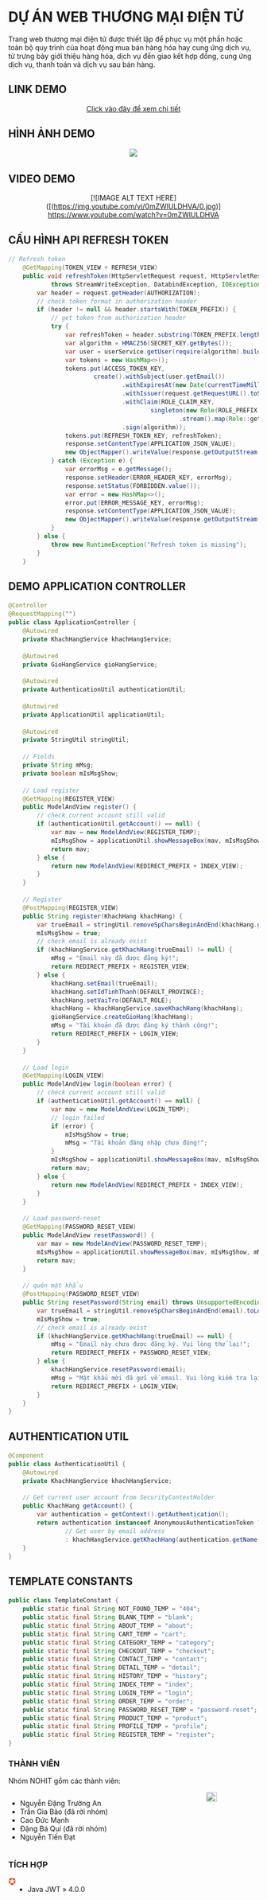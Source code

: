 # DỰ ÁN WEB THƯƠNG MẠI ĐIỆN TỬ
Trang web thương mại điện tử được thiết lập để phục vụ một phần hoặc toàn bộ quy trình của hoạt động mua bán hàng hóa hay cung ứng dịch vụ, từ trưng bày giới thiệu hàng hóa, dịch vụ đến giao kết hợp đồng, cung ứng dịch vụ, thanh toán và dịch vụ sau bán hàng.

## LINK DEMO
<div align="center">

[Click vào đây để xem chi tiết](https://jira-project.herokuapp.com)

</div>

## HÌNH ẢNH DEMO
<p align="center">
<img src="https://raw.githubusercontent.com/Tynab/Jira-Project/main/temp/pic/0.png"></img>
</p>

## VIDEO DEMO
<div align="center">

[![IMAGE ALT TEXT HERE]([(https://img.youtube.com/vi/0mZWlULDHVA/0.jpg)] https://www.youtube.com/watch?v=0mZWlULDHVA

</div>

## CẤU HÌNH API REFRESH TOKEN
```java
// Refresh token
    @GetMapping(TOKEN_VIEW + REFRESH_VIEW)
    public void refreshToken(HttpServletRequest request, HttpServletResponse response)
            throws StreamWriteException, DatabindException, IOException {
        var header = request.getHeader(AUTHORIZATION);
        // check token format in authorization header
        if (header != null && header.startsWith(TOKEN_PREFIX)) {
            // get token from authorization header
            try {
                var refreshToken = header.substring(TOKEN_PREFIX.length());
                var algorithm = HMAC256(SECRET_KEY.getBytes());
                var user = userService.getUser(require(algorithm).build().verify(refreshToken).getSubject());
                var tokens = new HashMap<>();
                tokens.put(ACCESS_TOKEN_KEY,
                        create().withSubject(user.getEmail())
                                .withExpiresAt(new Date(currentTimeMillis() + EXPIRATION_TIME))
                                .withIssuer(request.getRequestURL().toString())
                                .withClaim(ROLE_CLAIM_KEY,
                                        singleton(new Role(ROLE_PREFIX + user.getRole().getName().toUpperCase()))
                                                .stream().map(Role::getName).collect(toList()))
                                .sign(algorithm));
                tokens.put(REFRESH_TOKEN_KEY, refreshToken);
                response.setContentType(APPLICATION_JSON_VALUE);
                new ObjectMapper().writeValue(response.getOutputStream(), tokens);
            } catch (Exception e) {
                var errorMsg = e.getMessage();
                response.setHeader(ERROR_HEADER_KEY, errorMsg);
                response.setStatus(FORBIDDEN.value());
                var error = new HashMap<>();
                error.put(ERROR_MESSAGE_KEY, errorMsg);
                response.setContentType(APPLICATION_JSON_VALUE);
                new ObjectMapper().writeValue(response.getOutputStream(), error);
            }
        } else {
            throw new RuntimeException("Refresh token is missing");
        }
    }
```

## DEMO APPLICATION CONTROLLER 
```java
@Controller
@RequestMapping("")
public class ApplicationController {
    @Autowired
    private KhachHangService khachHangService;

    @Autowired
    private GioHangService gioHangService;

    @Autowired
    private AuthenticationUtil authenticationUtil;

    @Autowired
    private ApplicationUtil applicationUtil;

    @Autowired
    private StringUtil stringUtil;

    // Fields
    private String mMsg;
    private boolean mIsMsgShow;

    // Load register
    @GetMapping(REGISTER_VIEW)
    public ModelAndView register() {
        // check current account still valid
        if (authenticationUtil.getAccount() == null) {
            var mav = new ModelAndView(REGISTER_TEMP);
            mIsMsgShow = applicationUtil.showMessageBox(mav, mIsMsgShow, mMsg);
            return mav;
        } else {
            return new ModelAndView(REDIRECT_PREFIX + INDEX_VIEW);
        }
    }

    // Register
    @PostMapping(REGISTER_VIEW)
    public String register(KhachHang khachHang) {
        var trueEmail = stringUtil.removeSpCharsBeginAndEnd(khachHang.getEmail()).toLowerCase();
        mIsMsgShow = true;
        // check email is already exist
        if (khachHangService.getKhachHang(trueEmail) != null) {
            mMsg = "Email này đã được đăng ký!";
            return REDIRECT_PREFIX + REGISTER_VIEW;
        } else {
            khachHang.setEmail(trueEmail);
            khachHang.setIdTinhThanh(DEFAULT_PROVINCE);
            khachHang.setVaiTro(DEFAULT_ROLE);
            khachHang = khachHangService.saveKhachHang(khachHang);
            gioHangService.createGioHang(khachHang);
            mMsg = "Tài khoản đã được đăng ký thành công!";
            return REDIRECT_PREFIX + LOGIN_VIEW;
        }
    }

    // Load login
    @GetMapping(LOGIN_VIEW)
    public ModelAndView login(boolean error) {
        // check current account still valid
        if (authenticationUtil.getAccount() == null) {
            var mav = new ModelAndView(LOGIN_TEMP);
            // login failed
            if (error) {
                mIsMsgShow = true;
                mMsg = "Tài khoản đăng nhập chưa đúng!";
            }
            mIsMsgShow = applicationUtil.showMessageBox(mav, mIsMsgShow, mMsg);
            return mav;
        } else {
            return new ModelAndView(REDIRECT_PREFIX + INDEX_VIEW);
        }
    }

    // Load password-reset
    @GetMapping(PASSWORD_RESET_VIEW)
    public ModelAndView resetPassword() {
        var mav = new ModelAndView(PASSWORD_RESET_TEMP);
        mIsMsgShow = applicationUtil.showMessageBox(mav, mIsMsgShow, mMsg);
        return mav;
    }

    // quên mật khẩu
    @PostMapping(PASSWORD_RESET_VIEW)
    public String resetPassword(String email) throws UnsupportedEncodingException, MessagingException {
        var trueEmail = stringUtil.removeSpCharsBeginAndEnd(email).toLowerCase();
        mIsMsgShow = true;
        // check email is already exist
        if (khachHangService.getKhachHang(trueEmail) == null) {
            mMsg = "Email này chưa được đăng ký. Vui lòng thử lại!";
            return REDIRECT_PREFIX + PASSWORD_RESET_VIEW;
        } else {
            khachHangService.resetPassword(email);
            mMsg = "Mật khẩu mới đã gửi về email. Vui lòng kiểm tra lại!";
            return REDIRECT_PREFIX + LOGIN_VIEW;
        }
    }
}
```

## AUTHENTICATION UTIL 
```java
@Component
public class AuthenticationUtil {
    @Autowired
    private KhachHangService khachHangService;

    // Get current user account from SecurityContextHolder
    public KhachHang getAccount() {
        var authentication = getContext().getAuthentication();
        return authentication instanceof AnonymousAuthenticationToken ? null
                // Get user by email address
                : khachHangService.getKhachHang(authentication.getName());
    }
}
```

## TEMPLATE CONSTANTS
```java
public class TemplateConstant {
    public static final String NOT_FOUND_TEMP = "404";
    public static final String BLANK_TEMP = "blank";
    public static final String ABOUT_TEMP = "about";
    public static final String CART_TEMP = "cart";
    public static final String CATEGORY_TEMP = "category";
    public static final String CHECKOUT_TEMP = "checkout";
    public static final String CONTACT_TEMP = "contact";
    public static final String DETAIL_TEMP = "detail";
    public static final String HISTORY_TEMP = "history";
    public static final String INDEX_TEMP = "index";
    public static final String LOGIN_TEMP = "login";
    public static final String ORDER_TEMP = "order";
    public static final String PASSWORD_RESET_TEMP = "password-reset";
    public static final String PRODUCT_TEMP = "product";
    public static final String PROFILE_TEMP = "profile";
    public static final String REGISTER_TEMP = "register";
}
```

### THÀNH VIÊN
Nhóm NOHIT gồm các thành viên:

<img src="https://raw.githubusercontent.com/Tynab/Jira-Project/main/temp/pic/2.png" align="right" width="21%" height="21%"></img>
<div style="display:flex;">

- Nguyễn Đặng Trường An
- Trần Gia Bảo (đã rời nhóm)
- Cao Đức Mạnh
- Đặng Bá Quí (đã rời nhóm)
- Nguyễn Tiến Đạt

</div>

### TÍCH HỢP
<img src="https://raw.githubusercontent.com/Tynab/CRM-Project/master/temp/pic/1.png" align="left" width="3%" height="3%"></img>
<div style="display:flex;">

- Java JWT » 4.0.0

</div>
